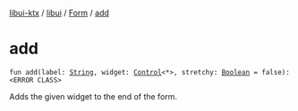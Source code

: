 [libui-ktx](../../index.md) / [libui](../index.md) / [Form](index.md) / [add](./add.md)

# add

`fun add(label: `[`String`](https://kotlinlang.org/api/latest/jvm/stdlib/kotlin/-string/index.html)`, widget: `[`Control`](../-control/index.md)`<*>, stretchy: `[`Boolean`](https://kotlinlang.org/api/latest/jvm/stdlib/kotlin/-boolean/index.html)` = false): <ERROR CLASS>`

Adds the given widget to the end of the form.

